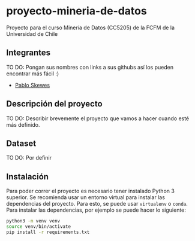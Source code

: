 # proyecto-mineria-de-datos
Proyecto para el curso Minería de Datos (CC5205) de la FCFM de la Universidad de Chile

## Integrantes

TO DO: Pongan sus nombres con links a sus githubs así los pueden encontrar más fácil :)
* [Pablo Skewes](https://github.com/pabloskewes/)


## Descripción del proyecto

TO DO: Describir brevemente el proyecto que vamos a hacer cuando esté más definido.

## Dataset

TO DO: Por definir

## Instalación

Para poder correr el proyecto es necesario tener instalado Python 3 superior. Se recomienda usar un entorno virtual para instalar las dependencias del proyecto. Para esto, se puede usar `virtualenv` o `conda`. Para instalar las dependencias, por ejemplo se puede hacer lo siguiente:

```bash
python3 -m venv venv
source venv/bin/activate
pip install -r requirements.txt
```

